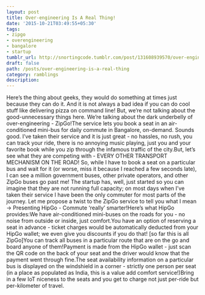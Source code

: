 ```yaml
---
layout: post
title: Over-engineering Is A Real Thing!
date: '2015-10-21T03:49:55+05:30'
tags:
- zipgo
- overengineering
- bangalore
- startup
tumblr_url: http://snortingcode.tumblr.com/post/131608939570/over-engineering-is-a-real-thing
draft: false
path: /posts/over-engineering-is-a-real-thing
category: ramblings
description: 
---
```

Here’s the thing about geeks, they would do something at times just because they can do it. And it is not always a bad idea if you can do cool stuff like delivering pizza on command line! But, we’re not talking about the good-unnecessary things here. We’re talking about the dark underbelly of over-engineering - ZipGo!The service lets you book a seat in an air-conditioned mini-bus for daily commute in Bangalore, on-demand. Sounds good. I’ve taken their service and it is just great - no hassles, no rush, you can track your ride, there is no annoying music playing, just you and your favorite book while you zip through the infamous traffic of the city.But, let’s see what they are competing with - EVERY OTHER TRANSPORT MECHANISM ON THE ROAD! So, while I have to book a seat on a particular bus and wait for it (or worse, miss it because I reached a few seconds late), I can see a million government buses, other private operators, and other ZipGo buses go past me! The startup has, well, just started so you can imagine that they are not running full capacity; on most days when I’ve taken their service I have been the only commuter for most parts of the journey. Let me propose a twist to the ZipGo service to tell you what I mean -> Presenting HipGo - Commute ‘really’ smarter!Here’s what HipGo provides:We have air-conditioned mini-buses on the roads for you - no noise from outside or inside, just comfort.You have an option of reserving a seat in advance - ticket charges would be automatically deducted from your HipGo wallet; we even give you discounts if you do that! [so far this is all ZipGo]You can track all buses in a particular route that are on the go and board anyone of them!Payment is made from the HipGo wallet - just scan the QR code on the back of your seat and the driver would know that the payment went through fine.The seat availability information on a particular bus is displayed on the windshield in a corner - strictly one person per seat (in a place as populated as India, this is a value add comfort service!)Bring in a few IoT niceness to the seats and you get to charge not just per-ride but per-kilometer of travel.
